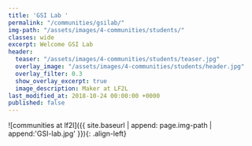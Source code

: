 ```yaml
---
title: 'GSI Lab '
permalink: "/communities/gsilab/"
img-path: "/assets/images/4-communities/students/"
classes: wide
excerpt: Welcome GSI Lab
header:
  teaser: "/assets/images/4-communities/students/teaser.jpg"
  overlay_image: "/assets/images/4-communities/students/header.jpg"
  overlay_filter: 0.3
  show_overlay_excerpt: true
  image_description: Maker at LF2L
last_modified_at: 2018-10-24 00:00:00 +0000
published: false
---
```



![communities at lf2l]({{ site.baseurl | append: page.img-path | append:'GSI-lab.jpg' }}){: .align-left}
